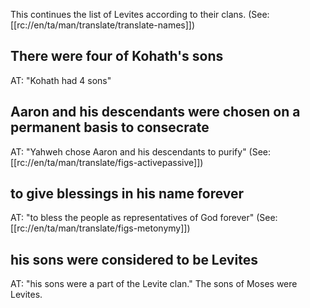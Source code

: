 This continues the list of Levites according to their clans. (See: [[rc://en/ta/man/translate/translate-names]])

## There were four of Kohath's sons ##

AT: "Kohath had 4 sons"

## Aaron and his descendants were chosen on a permanent basis to consecrate ##

AT: "Yahweh chose Aaron and his descendants to purify" (See: [[rc://en/ta/man/translate/figs-activepassive]])

## to give blessings in his name forever ##

AT: "to bless the people as representatives of God forever" (See: [[rc://en/ta/man/translate/figs-metonymy]])

## his sons were considered to be Levites ##

AT: "his sons were a part of the Levite clan." The sons of Moses were Levites.